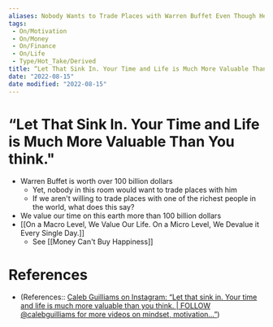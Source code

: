 ```yaml
---
aliases: Nobody Wants to Trade Places with Warren Buffet Even Though He's Rich
tags:
 - On/Motivation
 - On/Money
 - On/Finance
 - On/Life
 - Type/Hot_Take/Derived
title: “Let That Sink In. Your Time and Life is Much More Valuable Than You think."
date: "2022-08-15"
date modified: "2022-08-15"
---
```


# “Let That Sink In. Your Time and Life is Much More Valuable Than You think."
- Warren Buffet is worth over 100 billion dollars
	- Yet, nobody in this room would want to trade places with him
	- If we aren't willing to trade places with one of the richest people in the world, what does this say?
- We value our time on this earth more than 100 billion dollars
- [[On a Macro Level, We Value Our Life. On a Micro Level, We Devalue it Every Single Day.]]
	- See [[Money Can't Buy Happiness]]

# References
- (References:: [Caleb Guilliams on Instagram: “Let that sink in. Your time and life is much more valuable than you think. | FOLLOW @calebguilliams for more videos on mindset, motivation…”](https://www.instagram.com/reel/CgUhIUQK9S4/))
